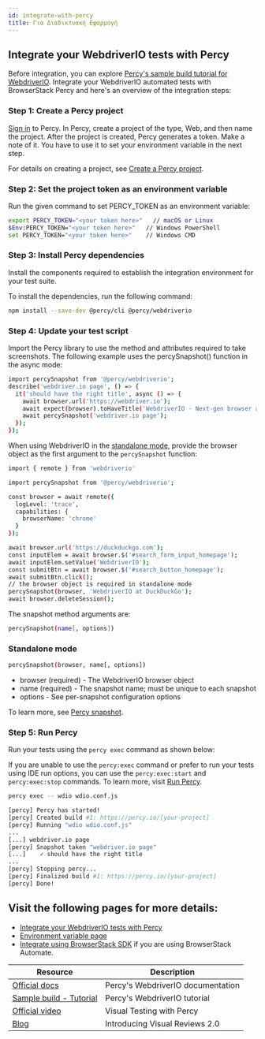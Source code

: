 ```yaml
---
id: integrate-with-percy
title: Για Διαδικτυακή Εφαρμογή
---
```


## Integrate your WebdriverIO tests with Percy

Before integration, you can explore [Percy's sample build tutorial for WebdriverIO](https://www.browserstack.com/docs/percy/sample-build/webdriverio/?utm_source=webdriverio&utm_medium=partnered&utm_campaign=documentation).
Integrate your WebdriverIO automated tests with BrowserStack Percy and here's an overview of the integration steps:

### Step 1: Create a Percy project
[Sign in](https://percy.io/signup/?utm_source=webdriverio&utm_medium=partnered&utm_campaign=documentation) to Percy. In Percy, create a project of the type, Web, and then name the project. After the project is created, Percy generates a token. Make a note of it. You have to use it to set your environment variable in the next step.

For details on creating a project, see [Create a Percy project](https://www.browserstack.com/docs/percy/get-started/create-project/?utm_source=webdriverio&utm_medium=partnered&utm_campaign=documentation).

### Step 2: Set the project token as an environment variable

Run the given command to set PERCY_TOKEN as an environment variable:

```sh
export PERCY_TOKEN="<your token here>"   // macOS or Linux
$Env:PERCY_TOKEN="<your token here>"   // Windows PowerShell
set PERCY_TOKEN="<your token here>"    // Windows CMD
```

### Step 3: Install Percy dependencies

Install the components required to establish the integration environment for your test suite.

To install the dependencies, run the following command:

```sh
npm install --save-dev @percy/cli @percy/webdriverio
```

### Step 4: Update your test script

Import the Percy library to use the method and attributes required to take screenshots.
The following example uses the percySnapshot() function in the async mode:

```sh
import percySnapshot from '@percy/webdriverio';
describe('webdriver.io page', () => {
  it('should have the right title', async () => {
    await browser.url('https://webdriver.io');
    await expect(browser).toHaveTitle('WebdriverIO · Next-gen browser and mobile automation test framework for Node.js');
    await percySnapshot('webdriver.io page');
  });
});
```

When using WebdriverIO in the [standalone mode](https://webdriver.io/docs/setuptypes.html/?utm_source=webdriverio&utm_medium=partnered&utm_campaign=documentation), provide the browser object as the first argument to the `percySnapshot` function:

```sh
import { remote } from 'webdriverio'

import percySnapshot from '@percy/webdriverio';

const browser = await remote({
  logLevel: 'trace',
  capabilities: {
    browserName: 'chrome'
  }
});

await browser.url('https://duckduckgo.com');
const inputElem = await browser.$('#search_form_input_homepage');
await inputElem.setValue('WebdriverIO');
const submitBtn = await browser.$('#search_button_homepage');
await submitBtn.click();
// the browser object is required in standalone mode
percySnapshot(browser, 'WebdriverIO at DuckDuckGo');
await browser.deleteSession();
```
The snapshot method arguments are:

```sh
percySnapshot(name[, options])
```
### Standalone mode

```sh
percySnapshot(browser, name[, options])
```

- browser (required) - The WebdriverIO browser object
- name (required) - The snapshot name; must be unique to each snapshot
- options - See per-snapshot configuration options

To learn more, see [Percy snapshot](https://www.browserstack.com/docs/percy/take-percy-snapshots/overview/?utm_source=webdriverio&utm_medium=partnered&utm_campaign=documentation).

### Step 5: Run Percy
Run your tests using the `percy exec` command as shown below:

If you are unable to use the `percy:exec` command or prefer to run your tests using IDE run options, you can use the `percy:exec:start` and `percy:exec:stop` commands. To learn more, visit [Run Percy](https://www.browserstack.com/docs/percy/integrate/webdriverio/?utm_source=webdriverio&utm_medium=partnered&utm_campaign=documentation).

```sh
percy exec -- wdio wdio.conf.js
```

```sh
[percy] Percy has started!
[percy] Created build #1: https://percy.io/[your-project]
[percy] Running "wdio wdio.conf.js"
...
[...] webdriver.io page
[percy] Snapshot taken "webdriver.io page"
[...]    ✓ should have the right title
...
[percy] Stopping percy...
[percy] Finalized build #1: https://percy.io/[your-project]
[percy] Done!

```

## Visit the following pages for more details:
- [Integrate your WebdriverIO tests with Percy](https://www.browserstack.com/docs/percy/integrate/webdriverio/?utm_source=webdriverio&utm_medium=partnered&utm_campaign=documentation)
- [Environment variable page](https://www.browserstack.com/docs/percy/get-started/set-env-var/?utm_source=webdriverio&utm_medium=partnered&utm_campaign=documentation)
- [Integrate using BrowserStack SDK](https://www.browserstack.com/docs/percy/integrate-bstack-sdk/webdriverio/?utm_source=webdriverio&utm_medium=partnered&utm_campaign=documentation) if you are using BrowserStack Automate.


| Resource                                                                                                                                                            | Description                       |
|---------------------------------------------------------------------------------------------------------------------------------------------------------------------|-----------------------------------|
| [Official docs](https://www.browserstack.com/docs/percy/integrate/webdriverio/?utm_source=webdriverio&utm_medium=partnered&utm_campaign=documentation)             | Percy's WebdriverIO documentation |
| [Sample build - Tutorial](https://www.browserstack.com/docs/percy/sample-build/webdriverio/?utm_source=webdriverio&utm_medium=partnered&utm_campaign=documentation) | Percy's WebdriverIO tutorial      |
| [Official video](https://youtu.be/1Sr_h9_3MI0/?utm_source=webdriverio&utm_medium=partnered&utm_campaign=documentation)                                              | Visual Testing with Percy         |
| [Blog](https://www.browserstack.com/blog/introducing-visual-reviews-2-0/?utm_source=webdriverio&utm_medium=partnered&utm_campaign=documentation)                    | Introducing Visual Reviews 2.0    |